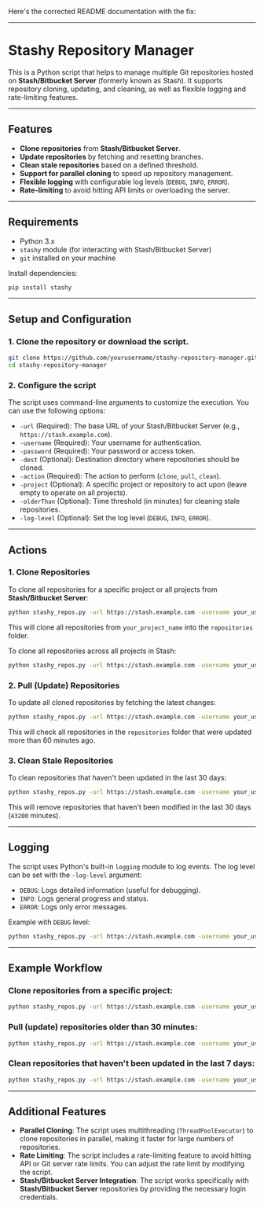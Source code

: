 Here's the corrected README documentation with the fix:

---

# Stashy Repository Manager

This is a Python script that helps to manage multiple Git repositories hosted on **Stash/Bitbucket Server** (formerly known as Stash). It supports repository cloning, updating, and cleaning, as well as flexible logging and rate-limiting features.

---

## Features

- **Clone repositories** from **Stash/Bitbucket Server**.
- **Update repositories** by fetching and resetting branches.
- **Clean stale repositories** based on a defined threshold.
- **Support for parallel cloning** to speed up repository management.
- **Flexible logging** with configurable log levels (`DEBUG`, `INFO`, `ERROR`).
- **Rate-limiting** to avoid hitting API limits or overloading the server.

---

## Requirements

- Python 3.x
- `stashy` module (for interacting with Stash/Bitbucket Server)
- `git` installed on your machine

Install dependencies:

```bash
pip install stashy
```

---

## Setup and Configuration

### 1. Clone the repository or download the script.

```bash
git clone https://github.com/yourusername/stashy-repository-manager.git
cd stashy-repository-manager
```

### 2. Configure the script

The script uses command-line arguments to customize the execution. You can use the following options:

- `-url` (Required): The base URL of your Stash/Bitbucket Server (e.g., `https://stash.example.com`).
- `-username` (Required): Your username for authentication.
- `-password` (Required): Your password or access token.
- `-dest` (Optional): Destination directory where repositories should be cloned.
- `-action` (Required): The action to perform (`clone`, `pull`, `clean`).
- `-project` (Optional): A specific project or repository to act upon (leave empty to operate on all projects).
- `-olderThan` (Optional): Time threshold (in minutes) for cleaning stale repositories.
- `-log-level` (Optional): Set the log level (`DEBUG`, `INFO`, `ERROR`).

---

## Actions

### 1. Clone Repositories

To clone all repositories for a specific project or all projects from **Stash/Bitbucket Server**:

```bash
python stashy_repos.py -url https://stash.example.com -username your_username -password your_password -action clone -dest ./repositories -project your_project_name
```

This will clone all repositories from `your_project_name` into the `repositories` folder.

To clone all repositories across all projects in Stash:

```bash
python stashy_repos.py -url https://stash.example.com -username your_username -password your_password -action clone -dest ./repositories
```

### 2. Pull (Update) Repositories

To update all cloned repositories by fetching the latest changes:

```bash
python stashy_repos.py -url https://stash.example.com -username your_username -password your_password -action pull -dest ./repositories -olderThan 60
```

This will check all repositories in the `repositories` folder that were updated more than 60 minutes ago.

### 3. Clean Stale Repositories

To clean repositories that haven't been updated in the last 30 days:

```bash
python stashy_repos.py -url https://stash.example.com -username your_username -password your_password -action clean -dest ./repositories -olderThan 43200
```

This will remove repositories that haven't been modified in the last 30 days (`43200` minutes).

---

## Logging

The script uses Python's built-in `logging` module to log events. The log level can be set with the `-log-level` argument:

- `DEBUG`: Logs detailed information (useful for debugging).
- `INFO`: Logs general progress and status.
- `ERROR`: Logs only error messages.

Example with `DEBUG` level:

```bash
python stashy_repos.py -url https://stash.example.com -username your_username -password your_password -action clone -dest ./repositories -log-level DEBUG
```

---

## Example Workflow

### Clone repositories from a specific project:

```bash
python stashy_repos.py -url https://stash.example.com -username your_username -password your_password -action clone -project 'my-project' -dest ./repos
```

### Pull (update) repositories older than 30 minutes:

```bash
python stashy_repos.py -url https://stash.example.com -username your_username -password your_password -action pull -dest ./repos -olderThan 30
```

### Clean repositories that haven't been updated in the last 7 days:

```bash
python stashy_repos.py -url https://stash.example.com -username your_username -password your_password -action clean -dest ./repos -olderThan 10080
```

---

## Additional Features

- **Parallel Cloning**: The script uses multithreading (`ThreadPoolExecutor`) to clone repositories in parallel, making it faster for large numbers of repositories.
- **Rate Limiting**: The script includes a rate-limiting feature to avoid hitting API or Git server rate limits. You can adjust the rate limit by modifying the script.
- **Stash/Bitbucket Server Integration**: The script works specifically with **Stash/Bitbucket Server** repositories by providing the necessary login credentials.
